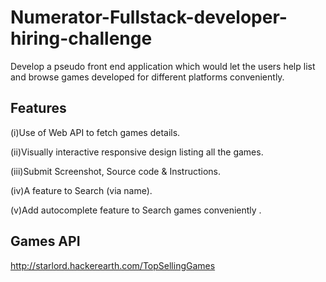 # Numerator-Fullstack-developer-hiring-challenge
Develop a pseudo front end application which would let the users help list and browse games developed for different platforms conveniently.

## Features
(i)Use of Web API to fetch games details. 

(ii)Visually interactive responsive design listing all the games.

(iii)Submit Screenshot, Source code & Instructions.

(iv)A feature to Search (via name).

(v)Add autocomplete feature to Search games conveniently .

## Games API
http://starlord.hackerearth.com/TopSellingGames
